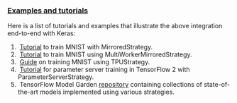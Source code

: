 

### [**Examples and tutorials**](https://www.tensorflow.org/guide/distributed_training#examples_and_tutorials)

Here is a list of tutorials and examples that illustrate the above integration end-to-end with Keras:

1. ​	[Tutorial](https://www.tensorflow.org/tutorials/distribute/keras) to train MNIST with MirroredStrategy.
2. ​	[Tutorial](https://www.tensorflow.org/tutorials/distribute/multi_worker_with_keras) to train MNIST using MultiWorkerMirroredStrategy.
3. ​	[Guide](https://www.tensorflow.org/guide/tpu#train_a_model_using_keras_high_level_apis) on training MNIST using TPUStrategy.
4. ​	[Tutorial](https://www.tensorflow.org/tutorials/distribute/parameter_server_training) for parameter server training in TensorFlow 2 with ParameterServerStrategy.
5. ​	TensorFlow Model Garden [repository](https://github.com/tensorflow/models/tree/master/official) containing collections of state-of-the-art models implemented using various strategies.

